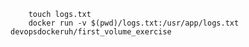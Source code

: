         touch logs.txt
        docker run -v $(pwd)/logs.txt:/usr/app/logs.txt devopsdockeruh/first_volume_exercise